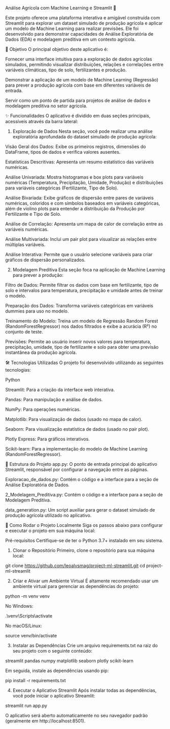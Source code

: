Análise Agrícola com Machine Learning e Streamlit 🌾

Este projeto oferece uma plataforma interativa e amigável construída com Streamlit para explorar um dataset simulado de produção agrícola e aplicar um modelo de Machine Learning para realizar previsões. Ele foi desenvolvido para demonstrar capacidades de Análise Exploratória de Dados (EDA) e modelagem preditiva em um contexto agrícola.

🎯 Objetivo
O principal objetivo deste aplicativo é:

Fornecer uma interface intuitiva para a exploração de dados agrícolas simulados, permitindo visualizar distribuições, relações e correlações entre variáveis climáticas, tipo de solo, fertilizantes e produção.

Demonstrar a aplicação de um modelo de Machine Learning (Regressão) para prever a produção agrícola com base em diferentes variáveis de entrada.

Servir como um ponto de partida para projetos de análise de dados e modelagem preditiva no setor agrícola.

✨ Funcionalidades
O aplicativo é dividido em duas seções principais, acessíveis através da barra lateral:

1. Exploração de Dados
Nesta seção, você pode realizar uma análise exploratória aprofundada do dataset simulado de produção agrícola:

Visão Geral dos Dados: Exibe os primeiros registros, dimensões do DataFrame, tipos de dados e verifica valores ausentes.

Estatísticas Descritivas: Apresenta um resumo estatístico das variáveis numéricas.

Análise Univariada: Mostra histogramas e box plots para variáveis numéricas (Temperatura, Precipitação, Umidade, Produção) e distribuições para variáveis categóricas (Fertilizante, Tipo de Solo).

Análise Bivariada: Exibe gráficos de dispersão entre pares de variáveis numéricas, coloridos e com símbolos baseados em variáveis categóricas, além de violino plots para entender a distribuição da Produção por Fertilizante e Tipo de Solo.

Análise de Correlação: Apresenta um mapa de calor de correlação entre as variáveis numéricas.

Análise Multivariada: Inclui um pair plot para visualizar as relações entre múltiplas variáveis.

Análise Interativa: Permite que o usuário selecione variáveis para criar gráficos de dispersão personalizados.

2. Modelagem Preditiva
Esta seção foca na aplicação de Machine Learning para prever a produção:

Filtro de Dados: Permite filtrar os dados com base em fertilizante, tipo de solo e intervalos para temperatura, precipitação e umidade antes de treinar o modelo.

Preparação dos Dados: Transforma variáveis categóricas em variáveis dummies para uso no modelo.

Treinamento do Modelo: Treina um modelo de Regressão Random Forest (RandomForestRegressor) nos dados filtrados e exibe a acurácia (R²) no conjunto de teste.

Previsões: Permite ao usuário inserir novos valores para temperatura, precipitação, umidade, tipo de fertilizante e solo para obter uma previsão instantânea da produção agrícola.

🛠️ Tecnologias Utilizadas
O projeto foi desenvolvido utilizando as seguintes tecnologias:

Python

Streamlit: Para a criação da interface web interativa.

Pandas: Para manipulação e análise de dados.

NumPy: Para operações numéricas.

Matplotlib: Para visualização de dados (usado no mapa de calor).

Seaborn: Para visualização estatística de dados (usado no pair plot).

Plotly Express: Para gráficos interativos.

Scikit-learn: Para a implementação do modelo de Machine Learning (RandomForestRegressor).

📁 Estrutura do Projeto
app.py: O ponto de entrada principal do aplicativo Streamlit, responsável por configurar a navegação entre as páginas.

Exploracao_de_dados.py: Contém o código e a interface para a seção de Análise Exploratória de Dados.

2_Modelagem_Preditiva.py: Contém o código e a interface para a seção de Modelagem Preditiva.

data_generation.py: Um script auxiliar para gerar o dataset simulado de produção agrícola utilizado no aplicativo.

🚀 Como Rodar o Projeto Localmente
Siga os passos abaixo para configurar e executar o projeto em sua máquina local:

Pré-requisitos
Certifique-se de ter o Python 3.7+ instalado em seu sistema.

1. Clonar o Repositório
Primeiro, clone o repositório para sua máquina local:

git clone https://github.com/leoalvsmag/project-ml-streamlit.git
cd project-ml-streamlit

2. Criar e Ativar um Ambiente Virtual
É altamente recomendado usar um ambiente virtual para gerenciar as dependências do projeto:

python -m venv venv

No Windows:

.\venv\Scripts\activate

No macOS/Linux:

source venv/bin/activate

3. Instalar as Dependências
Crie um arquivo requirements.txt na raiz do seu projeto com o seguinte conteúdo:

streamlit
pandas
numpy
matplotlib
seaborn
plotly
scikit-learn

Em seguida, instale as dependências usando pip:

pip install -r requirements.txt

4. Executar o Aplicativo Streamlit
Após instalar todas as dependências, você pode iniciar o aplicativo Streamlit:

streamlit run app.py

O aplicativo será aberto automaticamente no seu navegador padrão (geralmente em http://localhost:8501).
